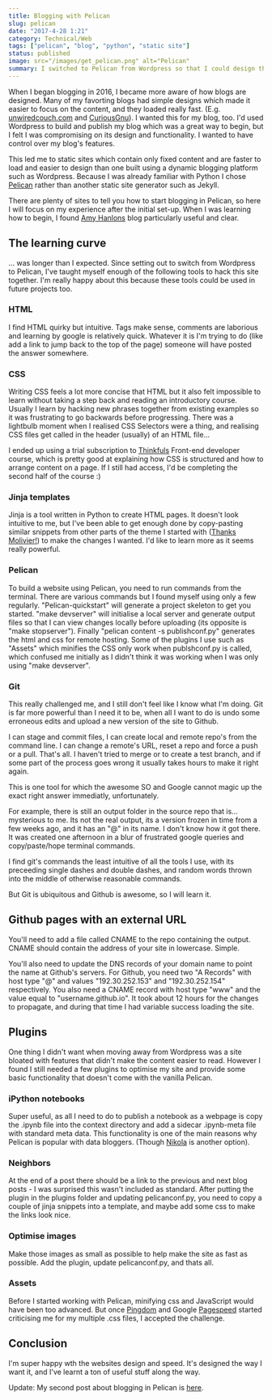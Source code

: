 ```yaml
---
title: Blogging with Pelican
slug: pelican
date: "2017-4-28 1:21"
category: Technical/Web
tags: ["pelican", "blog", "python", "static site"]
status: published
image: src="/images/get_pelican.png" alt="Pelican"
summary: I switched to Pelican from Wordpress so that I could design the blog I wanted. Creating a blog in Pelican is a great way to learn HTML, CSS, Jinja templates and Git.
---
```


When I began blogging in 2016, I became more aware of how blogs are designed. Many of my favorting blogs had simple designs which made it easier to focus on the content, and they loaded really fast. (E.g. [unwiredcouch.com](https://unwiredcouch.com) and [CuriousGnu](https://www.curiousgnu.com)). I wanted this for my blog, too. I'd used Wordpress to build and publish my blog which was a great way to begin, but I felt I was compromising on its design and functionality. I wanted to have control over my blog's features.

This led me to static sites which contain only fixed content and are faster to load and easier to design than one built using a dynamic blogging platform such as Wordpress. Because I was already familiar with Python I chose [Pelican](https://blog.getpelican.com/) rather than another static site generator such as Jekyll.

There are plenty of sites to tell you how to start blogging in Pelican, so here I will focus on my experience after the initial set-up. When I was learning how to begin, I found [Amy Hanlons](http://mathamy.com/migrating-to-github-pages-using-pelican.html) blog particularly useful and clear.

## The learning curve

… was longer than I expected. Since setting out to switch from Wordpress to Pelican, I've taught myself enough of the following tools to hack this site together. I'm really happy about this because these tools could be used in future projects too.

### HTML

I find HTML quirky but intuitive. Tags make sense, comments are laborious and learning by google is relatively quick. Whatever it is I'm trying to do (like add a link to jump back to the top of the page) someone will have posted the answer somewhere.

### CSS

Writing CSS feels a lot more concise that HTML but it also felt impossible to learn without taking a step back and reading an introductory course. Usually I learn by hacking new phrases together from existing examples so it was frustrating to go backwards before progressing. There was a lightbulb moment when I realised CSS Selectors were a thing, and realising CSS files get called in the header (usually) of an HTML file…

I ended up using a trial subscription to [Thinkfuls](https://www.thinkful.com/bootcamp/web-development/) Front-end developer course, which is pretty good at explaining how CSS is structured and how to arrange content on a page. If I still had access, I'd be completing the second half of the course :)

### Jinja templates

Jinja is a tool written in Python to create HTML pages. It doesn't look intuitive to me, but I've been able to get enough done by copy-pasting similar snippets from other parts of the theme I started with ([Thanks Molivier!](https://github.com/molivier/nest)) to make the changes I wanted. I'd like to learn more as it seems really powerful.

### Pelican

To build a website using Pelican, you need to run commands from the terminal. There are various commands but I found myself using only a few regularly. "Pelican-quickstart" will generate a project skeleton to get you started. "make devserver" will initialise a local server and generate output files so that I can view changes locally before uploading (its opposite is "make stopserver"). Finally "pelican content -s publishconf.py" generates the html and css for remote hosting. Some of the plugins I use such as "Assets" which minifies the CSS only work when publshconf.py is called, which confused me initially as I didn't think it was working when I was only using "make devserver".

### Git

This really challenged me, and I still don't feel like I know what I'm doing. Git is far more powerful than I need it to be, when all I want to do is undo some erroneous edits and upload a new version of the site to Github.

I can stage and commit files, I can create local and remote repo's from the command line. I can change a remote's URL, reset a repo and force a push or a pull. That's all. I haven't tried to merge or to create a test branch, and if some part of the process goes wrong it usually takes hours to make it right again.

This is one tool for which the awesome SO and Google cannot magic up the exact right answer immediatly, unfortunately.

For example, there is still an output folder in the source repo that is… mysterious to me. Its not the real output, its a version frozen in time from a few weeks ago, and it has an "@" in its name. I don't know how it got there. It was created one afternoon in a blur of frustrated google queries and copy/paste/hope terminal commands.

I find git's commands the least intuitive of all the tools I use, with its preceeding single dashes and double dashes, and random words thrown into the middle of otherwise reasonable commands.

But Git is ubiquitous and Github is awesome, so I will learn it.

## Github pages with an external URL

You'll need to add a file called CNAME to the repo containing the output. CNAME should contain the address of your site in lowercase. Simple.

You'll also need to update the DNS records of your domain name to point the name at Github's servers. For Github, you need two "A Records" with host type "@" and values "192.30.252.153" and "192.30.252.154" respectively. You also need a CNAME record with host type "www" and the value equal to "username.github.io". It took about 12 hours for the changes to propagate, and during that time I had variable success loading the site.

## Plugins

One thing I didn't want when moving away from Wordpress was a site bloated with features that didn't make the content easier to read. However I found I still needed a few plugins to optimise my site and provide some basic functionality that doesn't come with the vanilla Pelican.

### iPython notebooks

Super useful, as all I need to do to publish a notebook as a webpage is copy the .ipynb file into the context directory and add a sidecar .ipynb-meta file with standard meta data. This functionality is one of the main reasons why Pelican is popular with data bloggers. (Though [Nikola](https://getnikola.com/) is another option).

### Neighbors

At the end of a post there should be a link to the previous and next blog posts - I was surprised this wasn't included as standard. After putting the plugin in the plugins folder and updating pelicanconf.py, you need to copy a couple of jinja snippets into a template, and maybe add some css to make the links look nice.

### Optimise images

Make those images as small as possible to help make the site as fast as possible. Add the plugin, update pelicanconf.py, and thats all.

### Assets

Before I started working with Pelican, minifying css and JavaScript would have been too advanced. But once [Pingdom](https://tools.pingdom.com/) and Google [Pagespeed](https://developers.google.com/speed/pagespeed/insights/) started criticising me for my multiple .css files, I accepted the challenge.

## Conclusion

I'm super happy wth the websites design and speed. It's designed the way I want it, and I've learnt a ton of useful stuff along the way.

Update: My second post about blogging in Pelican is [here](pelican_2).
